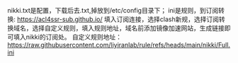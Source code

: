 nikki.txt是配置，下载后去.txt,掉放到/etc/config目录下； ini是规则，到订阅转换: https://acl4ssr-sub.github.io/ 填入订阅连接，选择clash新规，选择订阅转换域名，选择自定义规则，填入规则地址，域名前添加镜像加速网站，生成链接即可填入nikki的订阅处。 自定义规则地址： https://raw.githubusercontent.com/liyiranlab/rule/refs/heads/main/nikki/Full.ini
